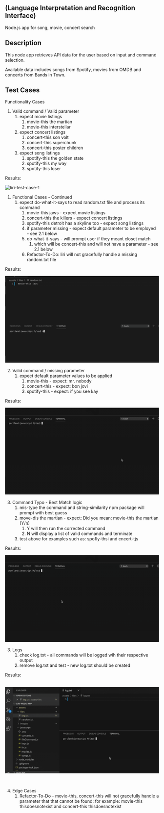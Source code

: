 ## (Language Interpretation and Recognition Interface)


Node.js app for song, movie, concert search

## Description

This node app retrieves API data for the user based on input and command selection.

Available data includes songs from Spotify, movies from OMDB and concerts from Bands in Town.

## Test Cases

Functionality Cases
1. Valid command / Valid parameter
    1. expect movie listings
        1. movie-this the martian
        2. movie-this interstellar
    2. expect concert listings
        1. concert-this son volt
        2. concert-this superchunk
        3. concert-this poster children
    3. expect song listings
        1. spotify-this the golden state
        2. spotify-this my way
        3. spotify-this loser   

Results: 

![liri-test-case-1](./assets/images/liri-test-case-1.gif)



1. Functional Cases - Continued
    1. expect do-what-it-says to read random.txt file and process its command
        1. movie-this jaws - expect movie listings
        2. concert-this the killers - expect concert listings
        3. spotify-this detroit has a skyline too - expect song listings    
        4. if parameter missing - expect default parameter to be employed - see 2.1 below  
        5. do-what-it-says  - will prompt user if they meant closet match
            1. which will be concert-this and will not have a parameter - see 2.1 below
        6. Refactor-To-Do:  liri will not gracefully handle a missing random.txt file

Results: 

![liri-test-case-2](./assets/images/liri-test-case-2.gif)



2. Valid command / missing parameter
    1. expect default parameter values to be applied
        1. movie-this   - expect:  mr. nobody
        2. concert-this - expect:  bon jovi
        3. spotify-this - expect:  if you see kay

Results: 

![liri-test-case-3](./assets/images/liri-test-case-3.gif)

3. Command Typo - Best Match logic
    1. mis-type the command and string-similarity npm package will prompt with best guess
    2. move-dis the martian - expect: Did you mean:  movie-this the martian (Y/n)
        1. Y will then run the corrected command
        2. N will display a list of valid commands and terminate
    3. test above for examples such as:  spofly-thsi   and   cncert-tjs 

Results: 

![liri-test-case-4](./assets/images/liri-test-case-4.gif)



3. Logs
    1. check log.txt - all commands will be logged wih their respective output
    2. remove log.txt and test - new log.txt should be created

Results: 

​    ![liri-test-case-5](./assets/images/liri-test-case-5.gif)

​    

4. Edge Cases
    1. Refactor-To-Do - movie-this, concert-this will not gracefully handle a parameter that 
      that cannot be found:  for example: 
       movie-this thisdoesnotexist  and concert-this thisdoesnotexist

